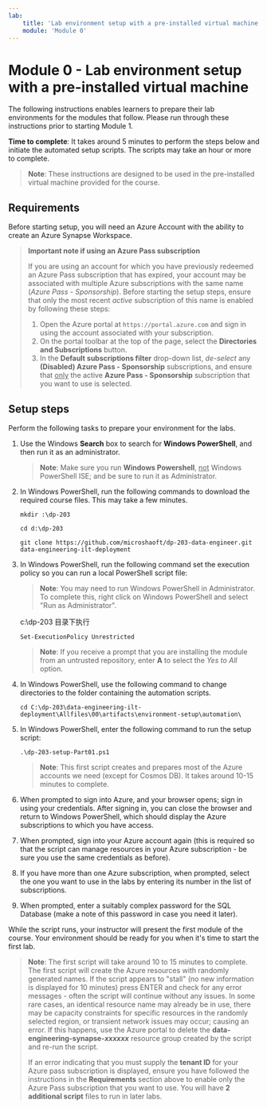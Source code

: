 ```yaml
---
lab:
    title: 'Lab environment setup with a pre-installed virtual machine'
    module: 'Module 0'
---
```


# Module 0 - Lab environment setup with a pre-installed virtual machine

The following instructions enables learners to prepare their lab environments for the modules that follow. Please run through these instructions prior to starting Module 1.

**Time to complete**: It takes around 5 minutes to perform the steps below and initiate the automated setup scripts. The scripts may take an hour or more to complete.

> **Note**: These instructions are designed to be used in the pre-installed virtual machine provided for the course.

## Requirements

Before starting setup, you will need an Azure Account with the ability to create an Azure Synapse Workspace.

> **Important note if using an Azure Pass subscription**
>
> If you are using an account for which you have previously redeemed an Azure Pass subscription that has expired, your account may be associated with multiple Azure subscriptions with the same name (*Azure Pass - Sponsorship*). Before starting the setup steps, ensure that only the most recent *active* subscription of this name is enabled by following these steps:
>
> 1. Open the Azure portal at `https://portal.azure.com` and sign in using the account associated with your subscription.
> 2. On the portal toolbar at the top of the page, select the **Directories and Subscriptions** button.
> 3. In the **Default subscriptions filter** drop-down list, *de-select* any **(Disabled) Azure Pass - Sponsorship** subscriptions, and ensure that <u>only</u> the active **Azure Pass - Sponsorship** subscription that you want to use is selected.

## Setup steps

Perform the following tasks to prepare your environment for the labs.

1. Use the Windows **Search** box to search for **Windows PowerShell**, and then run it as an administrator.

    > **Note**: Make sure you run **Windows Powershell**, <u>not</u> Windows PowerShell ISE; and be sure to run it as Administrator.

2. In Windows PowerShell, run the following commands to download the required course files. This may take a few minutes.

    ```
    mkdir :\dp-203

    cd d:\dp-203

    git clone https://github.com/microshaoft/dp-203-data-engineer.git data-engineering-ilt-deployment
    ```

3. In Windows PowerShell, run the following command set the execution policy so you can run a local PowerShell script file:

    > **Note**: You may need to run Windows PowerShell in Administrator.  To complete this, right click on Windows PowerShell and select "Run as Administrator". 

    c:\dp-203 目录下执行

    ```
    Set-ExecutionPolicy Unrestricted
    ```

    > **Note**: If you receive a prompt that you are installing the module from an untrusted repository, enter **A** to select the *Yes to All* option.

4. In Windows PowerShell, use the following command to change directories to the folder containing the automation scripts.

    ```
    cd C:\dp-203\data-engineering-ilt-deployment\Allfiles\00\artifacts\environment-setup\automation\
    ```
    
5. In Windows PowerShell, enter the following command to run the setup script:

    ```
    .\dp-203-setup-Part01.ps1
    ```
    >**Note**: This first script creates and prepares most of the Azure accounts we need (except for Cosmos DB). It takes around 10-15 minutes to complete.

6. When prompted to sign into Azure, and your browser opens; sign in using your credentials. After signing in, you can close the browser and return to Windows PowerShell, which should display the Azure subscriptions to which you have access.

7. When prompted, sign into your Azure account again (this is required so that the script can manage resources in your Azure subscription - be sure you use the same credentials as before).

8. If you have more than one Azure subscription, when prompted, select the one you want to use in the labs by entering its number in the list of subscriptions.

9. When prompted, enter a suitably complex password for the SQL Database (make a note of this password in case you need it later).

While the script runs, your instructor will present the first module of the course. Your environment should be ready for you when it's time to start the first lab.

> **Note**: The first script will take around 10 to 15 minutes to complete. The first script will create the Azure resources with randomly generated names. If the script appears to "stall" (no new information is displayed for 10 minutes) press ENTER and check for any error messages - often the script will continue without any issues.  In some rare cases, an identical resource name may already be in use, there may be capacity constraints for specific resources in the randomly selected region, or transient network issues may occur; causing an error. If this happens, use the Azure portal to delete the **data-engineering-synapse-*xxxxxx*** resource group created by the script and re-run the script.
>
> If an error indicating that you must supply the **tenant ID** for your Azure pass subscription is displayed, ensure you have followed the instructions in the **Requirements** section above to enable only the Azure Pass subscription that you want to use.
You will have **2 additional script** files to run in later labs.